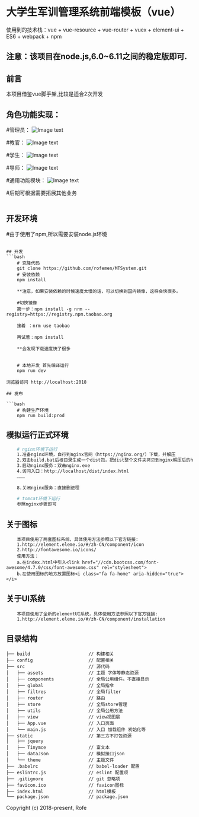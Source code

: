﻿# 大学生军训管理系统前端模板（vue） #
使用到的技术栈：vue + vue-resource + vue-router + vuex + element-ui + ES6 + webpack + npm 


## 注意：该项目在node.js,6.0~6.11之间的稳定版即可.

## 前言
   
   本项目借鉴vue脚手架,比较是适合2次开发

## 角色功能实现：
 
 #管理员：
 ![Image text](https://raw.githubusercontent.com/rofemen/MTSystem/master/imageStroage/fun_1.jpg)
 
 #教官：
 ![Image text](https://raw.githubusercontent.com/rofemen/MTSystem/master/imageStroage/fun_2.jpg)
 
 #学生：
 ![Image text](https://raw.githubusercontent.com/rofemen/MTSystem/master/imageStroage/fun_3.jpg)
 
 #导师：
 ![Image text](https://raw.githubusercontent.com/rofemen/MTSystem/master/imageStroage/fun_4.jpg)

 #通用功能模块：
 ![Image text](https://raw.githubusercontent.com/rofemen/MTSystem/master/imageStroage/fun_5.jpg)
 
 #后期可根据需要拓展其他业务

``` **注意：该项目目前使用element-ui@1.3.3+版本,所以最低兼容 Vue 2.3.0**
```

## 开发环境
   
   #由于使用了npm,所以需要安装node.js环境

``` ** 后期开源后端模板时候会解释后端需要的开发环境   

## 开发
```bash
    # 克隆代码
    git clone https://github.com/rofemen/MTSystem.git
    # 安装依赖
    npm install

    **注意，如果安装依赖的时候速度太慢的话，可以切换到国内镜像，这样会快很多。
    
    #切换镜像    
    第一步：npm install -g nrm --registry=https://registry.npm.taobao.org

    接着 ：nrm use taobao

    再试着：npm install
    
    **会发现下载速度快了很多


    # 本地开发 首先编译运行
    npm run dev

浏览器访问 http://localhost:2018

## 发布

```bash
    # 构建生产环境
    npm run build:prod
```

## 模拟运行正式环境
```bash
    # nginx环境下运行
    1.准备nginx环境，自行到nginx官网（https://nginx.org/）下载，并解压
    2.双击build.bat后根目录生成一个dist包，把dist整个文件夹拷贝到nginx解压后的html下
    3.启动nginx服务：双击nginx.exe
    4.访问入口：http://localhost/dist/index.html
    ………
    
    8.关闭nginx服务：直接删进程
    
    # tomcat环境下运行
    参照nginx步骤即可
```

## 关于图标
```
    本项目使用了两套图标系统，具体使用方法参照以下官方链接:
    1.http://element.eleme.io/#/zh-CN/component/icon
    2.http://fontawesome.io/icons/
    使用方法：
    a.在index.html中引入<link href="//cdn.bootcss.com/font-awesome/4.7.0/css/font-awesome.css" rel="stylesheet">
    b.在使用图标的地方放置图标<i class="fa fa-home" aria-hidden="true"></i>
```
## 关于UI系统
```
    本项目使用了全新的elementUI系统，具体使用方法参照以下官方链接:
    1.http://element.eleme.io/#/zh-CN/component/installation
```

## 目录结构
```shell
├── build                      // 构建相关  
├── config                     // 配置相关
├── src                        // 源代码
│   ├── assets                 // 主题 字体等静态资源
│   ├── components             // 全局公用组件。不直接显示
│   ├── global                 // 全局指令
│   ├── filtres                // 全局filter
│   ├── router                 // 路由
│   ├── store                  // 全局store管理
│   ├── utils                  // 全局公用方法
│   ├── view                   // view视图层
│   ├── App.vue                // 入口页面
│   └── main.js                // 入口 加载组件 初始化等
├── static                     // 第三方不打包资源
│   ├── jquery
│   ├── Tinymce                // 富文本
│   ├── dataJson               // 模拟接口json
│   └── theme                  // 主题文件
├── .babelrc                   // babel-loader 配置
├── eslintrc.js                // eslint 配置项
├── .gitignore                 // git 忽略项
├── favicon.ico                // favicon图标
├── index.html                 // html模板
└── package.json               // package.json
```

Copyright (c) 2018-present, Rofe






